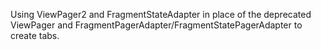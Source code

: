 Using ViewPager2 and FragmentStateAdapter in place of the deprecated ViewPager and FragmentPagerAdapter/FragmentStatePagerAdapter to create tabs.
